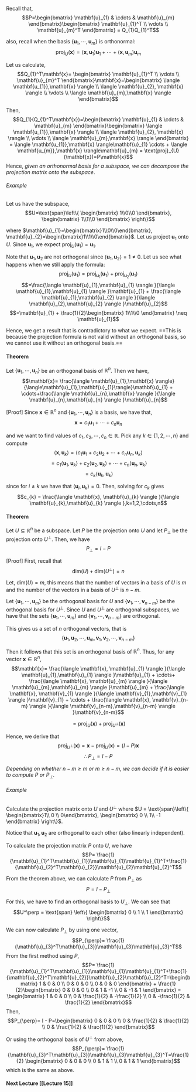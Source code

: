 Recall that,$$P=\begin{bmatrix}
\mathbf{u}_{1}  & \cdots  & \mathbf{u}_{m}
\end{bmatrix}\begin{bmatrix}
\mathbf{u}_{1}^T \\ \vdots \\ \mathbf{u}_{m}^T
\end{bmatrix} = Q_{1}Q_{1}^T$$

also, recall when the basis $\{ \mathbf{u}_{1},\cdots,\mathbf{u}_{m} \}$ is orthonormal:
$$\text{proj}_{U}(\mathbf{x})=\langle \mathbf{x},\mathbf{u}_{1} \rangle \mathbf{u}_{1} + \cdots+ \langle \mathbf{x},\mathbf{u}_{m} \rangle \mathbf{u}_{m}$$

Let us calculate,
$$Q_{1}^T\mathbf{x}= \begin{bmatrix}
\mathbf{u}_{1}^T \\ \vdots \\ \mathbf{u}_{m}^T
\end{bmatrix}\mathbf{x}=\begin{bmatrix}
\langle \mathbf{u_{1}},\mathbf{x} \rangle \\ \langle \mathbf{u}_{2}, \mathbf{x} \rangle \\ \vdots \\ \langle \mathbf{u}_{m},\mathbf{x} \rangle   
\end{bmatrix}$$

Then,
$$Q_{1}(Q_{1}^T\mathbf{x})=\begin{bmatrix}
\mathbf{u}_{1}  & \cdots  & \mathbf{u}_{m}
\end{bmatrix}\begin{bmatrix}
\langle \mathbf{u_{1}},\mathbf{x} \rangle \\ \langle \mathbf{u}_{2}, \mathbf{x} \rangle \\ \vdots \\ \langle \mathbf{u}_{m},\mathbf{x} \rangle   
\end{bmatrix} = \langle \mathbf{u_{1}},\mathbf{x} \rangle\mathbf{u}_{1}  \cdots + \langle \mathbf{u_{m}},\mathbf{x} \rangle\mathbf{u}_{m} = \text{proj}_{U}(\mathbf{x})=P\mathbf{x}$$
Hence, *given an orthonormal basis for a subspace, we can decompose the projection matrix onto the subspace*.

###### Example
Let us have the subspace,
$$U=\text{span}\left\{ \begin{bmatrix}
1\\0\\0
\end{bmatrix}, \begin{bmatrix}
1\\1\\0
\end{bmatrix} \right\}$$

where $\mathbf{u}_{1}=\begin{bmatrix}1\\0\\0\end{bmatrix}, \mathbf{u}_{2}=\begin{bmatrix}1\\1\\0\end{bmatrix}$. Let us project $\mathbf{u}_{1}$ onto $U$. Since $\mathbf{u}_{1}$, we expect $\text{proj}_{U}(\mathbf{u}_{1})= \mathbf{u}_{1}$.

Note that $\mathbf{u}_{1},\mathbf{u}_{2}$ are not orthogonal since $\langle \mathbf{u}_{1},\mathbf{u}_{2} \rangle = 1\neq {0}$. Let us see what happens when we still apply the formula:
$$\text{proj}_{U}(\mathbf{u}_{1})=\text{proj}_{\mathbf{u}_{1}}(\mathbf{u}_{1})+\text{proj}_{\mathbf{u}_{2}}(\mathbf{u}_{1})$$
$$=\frac{\langle \mathbf{u}_{1},\mathbf{u}_{1} \rangle }{\langle \mathbf{u}_{1},\mathbf{u}_{1} \rangle }\mathbf{u}_{1} + \frac{\langle \mathbf{u}_{1},\mathbf{u}_{2} \rangle }{\langle \mathbf{u}_{2},\mathbf{u}_{2} \rangle }\mathbf{u}_{2}$$
$$=\mathbf{u}_{1} + \frac{1}{2}\begin{bmatrix}
1\\1\\0
\end{bmatrix} \neq \mathbf{u}_{1}$$

Hence, we get a result that is contradictory to what we expect. ==This is because the projection formula is not valid without an orthogonal basis, so we cannot use it without an orthogonal basis.==


#### Theorem
Let $\{ \mathbf{u}_{1},\cdots,\mathbf{u}_{n} \}$ be an orthogonal basis of $\mathbb{R}^n$. Then we have,
$$\mathbf{x}= \frac{\langle \mathbf{u}_{1},\mathbf{x} \rangle}{\langle\mathbf{u}_{1},\mathbf{u}_{1}\rangle}\mathbf{u}_{1} + \cdots+\frac{\langle \mathbf{u}_{n},\mathbf{x} \rangle }{\langle \mathbf{u}_{n},\mathbf{u}_{n} \rangle }\mathbf{u}_{n}$$

[Proof]
Since $\mathbf{x}\in \mathbb{R}^n$ and $\{ \mathbf{u}_{1},\cdots,\mathbf{u}_{n} \}$ is a basis, we have that,
$$\mathbf{x}=c_{1}\mathbf{u}_{1}+\cdots+c_{n}\mathbf{u}_{n}$$

and we want to find values of $c_{1},c_{2},\cdots,c_{n} \in \mathbb{R}$. Pick any $k \in \{ 1,2,\cdots,n \}$ and compute
$$\langle \mathbf{x},\mathbf{u}_{k} \rangle = \langle c_{1}\mathbf{u}_{1} +c_{2}\mathbf{u}_{2}+\cdots+c_{n}\mathbf{u}_{n}, \mathbf{u}_{k} \rangle $$
$$=c_{1}\langle \mathbf{u}_{1},\mathbf{u}_{k} \rangle + c_{2}\langle \mathbf{u}_{2},\mathbf{u}_{k} \rangle +\cdots+c_{n}\langle \mathbf{u}_{n},\mathbf{u}_{k} \rangle  $$
$$=c_{k}\langle \mathbf{u}_{k},\mathbf{u}_{k} \rangle $$

since for $i \neq k$ we have that $\langle \mathbf{u}_{i},\mathbf{u}_{k} \rangle =0$. Then, solving for $c_k$ gives
$$c_{k} = \frac{\langle \mathbf{x}, \mathbf{u}_{k} \rangle }{\langle \mathbf{u}_{k},\mathbf{u}_{k} \rangle },k=1,2,\cdots,n$$ 
#### Theorem
Let $U \subseteq \mathbb{R}^n$ be a subspace. Let $P$ be the projection onto $U$ and let $P_\perp$ be the projection onto $U^\perp$. Then, we have
$$P_{\perp}=I-P$$

[Proof]
First, recall that
$$\text{dim}(U)+\text{dim}(U^\perp) = n$$

Let, $\text{dim}(U)=m$, this means that the number of vectors in a basis of $U$ is $m$ and the number of the vectors in a basis of $U^\perp$ is $n-m$.

Let $\{ \mathbf{u}_{1},\cdots,\mathbf{u}_{m} \}$ be the orthogonal basis for $U$ and $\{ \mathbf{v}_{1},\cdots,\mathbf{v}_{n - m} \}$ be the orthogonal basis for $U^\perp$. Since $U$ and $U^\perp$ are orthogonal subspaces, we have that the sets $\{ \mathbf{u}_{1},\cdots,\mathbf{u}_{m} \}$ and $\{ \mathbf{v}_{1},\cdots,\mathbf{v}_{n - m} \}$ are orthogonal. 

This gives us a set of $n$ orthogonal vectors, that is
$$\{ \mathbf{u}_{1}, \mathbf{u}_{2},\cdots,\mathbf{u}_{m},\mathbf{v}_{1},\mathbf{v}_{2},\cdots,\mathbf{v}_{n-m} \}$$

Then it follows that this set is an orthogonal basis of $\mathbb{R}^n$.
Thus, for any vector $\mathbf{x}\in \mathbb{R}^n$,
$$\mathbf{x}= \frac{\langle \mathbf{x}, \mathbf{u}_{1} \rangle }{\langle \mathbf{u}_{1},\mathbf{u}_{1} \rangle }\mathbf{u}_{1} + \cdots+ \frac{\langle \mathbf{x}, \mathbf{u}_{m} \rangle }{\langle \mathbf{u}_{m},\mathbf{u}_{m} \rangle }\mathbf{u}_{m} + \frac{\langle \mathbf{x}, \mathbf{v}_{1} \rangle }{\langle \mathbf{v}_{1},\mathbf{v}_{1} \rangle }\mathbf{v}_{1} + \cdots + \frac{\langle \mathbf{x}, \mathbf{v}_{n-m} \rangle }{\langle \mathbf{v}_{n-m},\mathbf{v}_{n-m} \rangle }\mathbf{v}_{n-m}$$

$$= \text{proj}_{U}(\mathbf{x})+\text{proj}_{U^\perp}(\mathbf{x})$$

Hence, we derive that
$$\text{proj}_{U^\perp}(\mathbf{x})= \mathbf{x}-\text{proj}_{U}(\mathbf{x})=(I-P)\mathbf{x}$$
$$\therefore P_{\perp} = I - P$$

*Depending on whether $n-m \geq m$ or $m \geq n - m$, we can decide if it is easier to compute $P$ or $P_{\perp}$.*

###### Example
Calculate the projection matrix onto $U$ and $U^\perp$ where $U = \text{span}\left\{ \begin{bmatrix}1\\ 0 \\ 0\end{bmatrix}, \begin{bmatrix} 0 \\ 1\\ -1 \end{bmatrix} \right\}$.

Notice that $\mathbf{u}_{1},\mathbf{u}_{2}$ are orthogonal to each other (also linearly independent).

To calculate the projection matrix $P$ onto $U$,  we have
$$P= \frac{1}{\mathbf{u}_{1}^T\mathbf{u}_{1}}\mathbf{u}_{1}\mathbf{u}_{1}^T+\frac{1}{\mathbf{u}_{2}^T\mathbf{u}_{2}}\mathbf{u}_{2}\mathbf{u}_{2}^T$$

From the theorem above, we can calculate $P$ from $P_{\perp}$ as 
$$P = I - P_{\perp}$$

For this, we have to find an orthogonal basis to $U_\perp$. We can see that
$$U^\perp = \text{span} \left\{ \begin{bmatrix}
0   \\ 1 \\ 1
\end{bmatrix} \right\}$$

We can now calculate $P_{\perp}$ by using one vector,
$$P_{\perp}= \frac{1}{\mathbf{u}_{3}^T\mathbf{u}_{3}}\mathbf{u}_{3}\mathbf{u}_{3}^T$$
From the first method using $P$,
$$P= \frac{1}{\mathbf{u}_{1}^T\mathbf{u}_{1}}\mathbf{u}_{1}\mathbf{u}_{1}^T+\frac{1}{\mathbf{u}_{2}^T\mathbf{u}_{2}}\mathbf{u}_{2}\mathbf{u}_{2}^T=\begin{bmatrix}
1 & 0 & 0 \\
0 & 0 & 0 \\
0 & 0 & 0
\end{bmatrix} + \frac{1}{2}\begin{bmatrix}
0 & 0 & 0 \\
0 & 1 & -1 \\
0 & -1 & 1
\end{bmatrix} = \begin{bmatrix}
1 & 0 & 0 \\
0 & \frac{1}{2} & -\frac{1}{2} \\
0 & -\frac{1}{2} & \frac{1}{2}
\end{bmatrix}$$
Then,
$$P_{\perp}= I - P=\begin{bmatrix}
0 & 0 & 0 \\
0 & \frac{1}{2} & \frac{1}{2} \\
0 & \frac{1}{2} & \frac{1}{2}
\end{bmatrix}$$

Or using the orthogonal basis of $U^\perp$ from above,
$$P_{\perp}= \frac{1}{\mathbf{u}_{3}^T\mathbf{u}_{3}}\mathbf{u}_{3}\mathbf{u}_{3}^T=\frac{1}{2} \begin{bmatrix}
0 & 0 & 0 \\
0 & 1 & 1  \\
0 & 1 & 1
\end{bmatrix}$$
which is the same as above.

#### Next Lecture [[Lecture 15]]